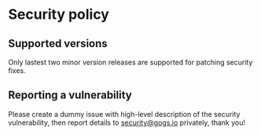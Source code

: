 # Security policy

## Supported versions

Only lastest two minor version releases are supported for patching security fixes.

## Reporting a vulnerability

Please create a dummy issue with high-level description of the security vulnerability,
then report details to [security@gogs.io](mailto:security@gogs.io) privately, thank you!
